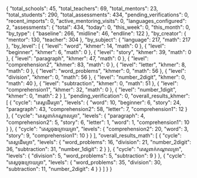 {
  "total_schools": 45,
  "total_teachers": 69,
  "total_mentors": 23,
  "total_students": 290,
  "total_assessments": 434,
  "pending_verifications": 0,
  "recent_imports": 0,
  "active_mentoring_visits": 0,
  "languages_configured": 2,
  "assessments": {
    "total": 434,
    "today": 0,
    "this_week": 0,
    "this_month": 0,
    "by_type": {
      "baseline": 266,
      "midline": 46,
      "endline": 122
    },
    "by_creator": {
      "mentor": 130,
      "teacher": 304
    },
    "by_subject": {
      "language": 217,
      "math": 217
    },
    "by_level": [
      {
        "level": "word",
        "khmer": 14,
        "math": 0
      },
      {
        "level": "beginner",
        "khmer": 6,
        "math": 0
      },
      {
        "level": "story",
        "khmer": 39,
        "math": 0
      },
      {
        "level": "paragraph",
        "khmer": 47,
        "math": 0
      },
      {
        "level": "comprehension2",
        "khmer": 83,
        "math": 0
      },
      {
        "level": "letter",
        "khmer": 8,
        "math": 0
      },
      {
        "level": "word_problems",
        "khmer": 0,
        "math": 56
      },
      {
        "level": "division",
        "khmer": 0,
        "math": 56
      },
      {
        "level": "number_2digit",
        "khmer": 0,
        "math": 40
      },
      {
        "level": "subtraction",
        "khmer": 0,
        "math": 51
      },
      {
        "level": "comprehension1",
        "khmer": 32,
        "math": 0
      },
      {
        "level": "number_1digit",
        "khmer": 0,
        "math": 2
      }
    ],
    "pending_verification": 0,
    "overall_results_khmer": [
      {
        "cycle": "តេស្តដើមគ្រា",
        "levels": {
          "word": 10,
          "beginner": 6,
          "story": 24,
          "paragraph": 43,
          "comprehension2": 58,
          "letter": 7,
          "comprehension1": 12
        }
      },
      {
        "cycle": "តេស្តពាក់កណ្ដាលគ្រា",
        "levels": {
          "paragraph": 4,
          "comprehension2": 5,
          "story": 6,
          "letter": 1,
          "word": 1,
          "comprehension1": 10
        }
      },
      {
        "cycle": "តេស្តចុងក្រោយគ្រា",
        "levels": {
          "comprehension2": 20,
          "word": 3,
          "story": 9,
          "comprehension1": 10
        }
      }
    ],
    "overall_results_math": [
      {
        "cycle": "តេស្តដើមគ្រា",
        "levels": {
          "word_problems": 16,
          "division": 21,
          "number_2digit": 36,
          "subtraction": 31,
          "number_1digit": 2
        }
      },
      {
        "cycle": "តេស្តពាក់កណ្ដាលគ្រា",
        "levels": {
          "division": 5,
          "word_problems": 5,
          "subtraction": 9
        }
      },
      {
        "cycle": "តេស្តចុងក្រោយគ្រា",
        "levels": {
          "word_problems": 35,
          "division": 30,
          "subtraction": 11,
          "number_2digit": 4
        }
      }
    ]
  }
}